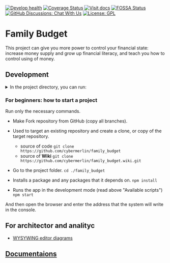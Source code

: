 [![Develop health](https://github.com/cybermerlin/family_budget/actions/workflows/review.yml/badge.svg?branch=develop)](https://github.com/cybermerlin/family_budget/actions/workflows/review.yml)
[![Coverage Status](https://coveralls.io/repos/github/cybermerlin/family_budget/badge.svg?branch=develop)](https://coveralls.io/github/cybermerlin/family_budget?branch=develop)
[![Visit docs](https://img.shields.io/badge/docs-visit%20site-orange)](https://formidable.com/open-source/family_budget/wiki/)
[![FOSSA Status](https://app.fossa.com/api/projects/git%2Bgithub.com%2Fcybermerlin%2Ffamily_budget.svg?type=shield)](https://app.fossa.com/projects/git%2Bgithub.com%2Fcybermerlin%2Ffamily_budget?ref=badge_shield)
[<img alt="GitHub Discussions: Chat With Us" src="https://badgen.net/badge/discussions/chat%20with%20us/purple" />](https://github.com/cybermerlin/family_budget/discussions)
[![License: GPL](https://img.shields.io/badge/License-GPL-yellow.svg)](LICENSE)

# Family Budget

This project can give you more power to control your financial state: increase money supply and grow up financial
literacy, and teach you how to control using of money.

## Development

<details>
<summary>In the project directory, you can run:</summary>

### `npm start`

Runs the app in the development mode.\
Open [http://localhost:3000](http://localhost:3000) to view it in the browser.

The page will reload if you make edits.\
You will also see any lint errors in the console.

### `npm test`

Launches the test runner in the interactive watch mode.\
See the section about [running tests](https://facebook.github.io/create-react-app/docs/running-tests) for more
information.

### `npm run build`

Builds the app for production to the `build` folder.\
It correctly bundles React in production mode and optimizes the build for the best performance.

The build is minified and the filenames include the hashes.\
Your app is ready to be deployed!

See the section about [deployment](https://facebook.github.io/create-react-app/docs/deployment) for more information.

### `npm run eject`

**Note: this is a one-way operation. Once you `eject`, you can’t go back!**

If you aren’t satisfied with the build tool and configuration choices, you can `eject` at any time. This command will
remove the single build dependency from your project.

Instead, it will copy all the configuration files and the transitive dependencies (webpack, Babel, ESLint, etc) right
into your project so you have full control over them. All of the commands except `eject` will still work, but they will
point to the copied scripts so you can tweak them. At this point you’re on your own.

You don’t have to ever use `eject`. The curated feature set is suitable for small and middle deployments, and you
shouldn’t feel obligated to use this feature. However we understand that this tool wouldn’t be useful if you couldn’t
customize it when you are ready for it.

### `npm run storybook`

To start on localhost:6006 a server with a storybook project - list of ui components with a documentation and some user
case scenarios.
</details>

### For beginners: how to start a project
Run only the necessary commands.

- Make Fork repository from GitHub (copy all branches).

- Used to target an existing repository and create a clone, or copy of the target repository.
    - source of code ```git clone https://github.com/cybermerlin/family_budget```
    - source of **Wiki** ```git clone https://github.com/cybermerlin/family_budget.wiki.git```

- Go to the project folder.
  ```cd ./family_budget```

- Installs a package and any packages that it depends on.
  ```npm install```

- Runs the app in the development mode (read above "Available scripts")
  ```npm start```

And then open the browser and enter the address that the system will write in the console.

## For architector and analityc

- [WYSYWING editor diagrams](https://app.diagrams.net/?src=about)

## [Documentaions](docs/index.md)
